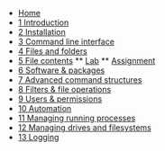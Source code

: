 <!-- docs/_sidebar.md -->
* [Home](/)
* [1 Introduction](./01_introduction/01_course.md)
* [2 Installation](./02_installation/01_course.md)
* [3 Command line interface](./03_commandline/01_course.md)
* [4 Files and folders](./04_filesandfolders/01_course.md)
* [5 File contents](./05_filecontents/01_course.md)
** [Lab](./05_filecontents/02_lab.md)
** [Assignment](./05_filecontents/99_assignments.md)
* [6 Software & packages](./06_software/01_course.md)
* [7 Advanced command structures](./07_advancedcommands/01_course.md)
* [8 Filters & file operations ](./08_filters/01_course.md)
* [9 Users & permissions](./09_usersandpermissions/01_course.md)
* [10 Automation](./10_automation/01_course.md)
* [11 Managing running processes](./11_managingrunningprocesses/01_course.md)
* [12 Managing drives and filesystems](./12_managingdrivesandfilesystems/01_course.md)
* [13 Logging](./13_Logging/01_course.md)
